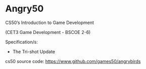 # Angry50
CS50’s Introduction to Game Development

(CET3 Game Development - BSCOE 2-6)


Specification/s:
- The Tri-shot Update

cs50 source code: https://www.github.com/games50/angrybirds